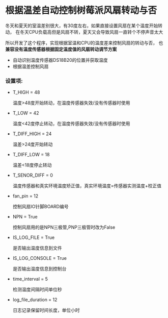 # 根据温差自动控制树莓派风扇转动与否
冬天和夏天的室温差别很大，有30度左右，如果直接设置风扇在某个温度开始转动，
在冬天CPU负载高但是风扇不转，夏天又会导致风扇一直转个不停声音太大

所以开发了这个程序，实现根据室温和CPU的温度差来控制风扇的转动与否，
也**兼容没有温度传感器根据固定温度值的风扇转动调节方案**

- 自动识别温度传感器DS18B20的位置并获取温度
- 根据温差控制风扇

### 设置项:

- T_HIGH = 48

	温度>48度开始转动，在温度传感器失效/没有传感器时使用

- T_LOW = 42

	温度<42度停止转动，在温度传感器失效/没有传感器时使用
	
- T_DIFF_HIGH = 24

	温差>24度开始转动
	
- T_DIFF_LOW = 18

	温差<18度停止转动
	
- T_SENOR_DIFF = 0

	温度传感器和真实环境温度矫正值，真实环境温度=传感器实测温度+校正值
	
- fan_pin = 12

	控制风扇IO针脚BOARD编号
	
- NPN = True

	控制风扇用的是NPN三极管,PNP三极管时改为False
	
- IS_LOG_FILE = True

	是否输出温度信息到文件
	
- IS_LOG_CONSOLE = True

	是否输出温度信息到控制台

- time_interval = 5  

	检测温度间隔时间单位秒

- log_file_duration = 12  

	日志记录保留时间长度，单位小时



